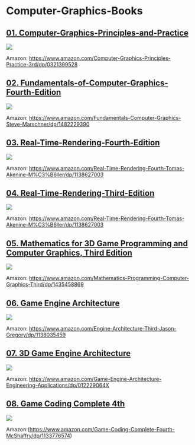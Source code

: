 # Computer-Graphics-Books

## [01. Computer-Graphics-Principles-and-Practice](./Computer-Graphics-Principles-and-Practice.pdf) 

![](.\imgs/Computer%20Graphics-%20Principles%20and%20Practice.jpg)

Amazon: https://www.amazon.com/Computer-Graphics-Principles-Practice-3rd/dp/0321399528


## [02. Fundamentals-of-Computer-Graphics-Fourth-Edition](./Fundamentals-of-Computer-Graphics-Fourth-Edition.pdf)

![](./imgs/Fundamentals%20of%20Computer%20Graphics.jpeg)

Amazon: https://www.amazon.com/Fundamentals-Computer-Graphics-Steve-Marschner/dp/1482229390


## [03. Real-Time-Rendering-Fourth-Edition](./Real-Time-Rendering-Fourth-Edition-2018.pdf)

![](imgs/Real-Time%20Rendering,%20Fourth%20Edition.jpg)

Amazon: https://www.amazon.com/Real-Time-Rendering-Fourth-Tomas-Akenine-M%C3%B6ller/dp/1138627003

## [04. Real-Time-Rendering-Third-Edition](Real-Time-Rendering-Third-Edition.pdf)

![](imgs/Real-Time%20Rendering%203rd.jpg)

Amazon: https://www.amazon.com/Real-Time-Rendering-Fourth-Tomas-Akenine-M%C3%B6ller/dp/1138627003



## [05. Mathematics for 3D Game Programming and Computer Graphics, Third Edition](Mathematics%20for%203D%20Game%20Programming%20and%20Computer%20Graphics,%20Third%20Edition.pdf)

![](imgs/Mathematics%20for%203D%20Game.jpg)

Amazon: https://www.amazon.com/Mathematics-Programming-Computer-Graphics-Third/dp/1435458869

## [06. Game Engine Architecture](Game%20Engine%20Architecture.pdf)

![](imgs/Engine-Architecture.jpg)

Amazon: https://www.amazon.com/Engine-Architecture-Third-Jason-Gregory/dp/1138035459

## [07. 3D Game Engine Architecture](3D%20Game%20Engine%20Architecture.pdf)

![](imgs/3D%20Game%20Engine%20Architecture.jpg)

Amazon: https://www.amazon.com/Game-Engine-Architecture-Engineering-Applications/dp/012229064X

## [08. Game Coding Complete 4th](Game%20Coding%20Complete%204th.pdf)                          

![](imgs/Game%20Coding%20Complete.jpg)

Amazon:(https://www.amazon.com/Game-Coding-Complete-Fourth-McShaffry/dp/1133776574)
                                                 

                  
